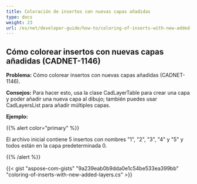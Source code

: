 ```yaml
---
title: Coloración de insertos con nuevas capas añadidas
type: docs
weight: 23
url: /es/net/developer-guide/how-to/coloring-of-inserts-with-new-added-layers/
---
```


## **Cómo colorear insertos con nuevas capas añadidas (CADNET-1146)**

**Problema:** Cómo colorear insertos con nuevas capas añadidas (CADNET-1146).

**Consejos:** Para hacer esto, usa la clase CadLayerTable para crear una capa y poder añadir una nueva capa al dibujo; también puedes usar CadLayersList para añadir múltiples capas.

**Ejemplo:**

{{% alert color="primary" %}}

El archivo inicial contiene 5 insertos con nombres "1", "2", "3", "4" y "5" y todos están en la capa predeterminada 0.

{{% /alert %}}

{{< gist "aspose-com-gists" "9a239eab0b9dda0e1c54be533ea399bb" "coloring-of-inserts-with-new-added-layers.cs" >}}
